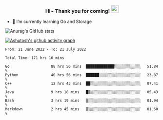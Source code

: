 <h3 align="center">
    Hi~ Thank you for coming!
    <img src="https://media.giphy.com/media/hvRJCLFzcasrR4ia7z/giphy.gif" width="25px">
</h3>

<!--
**pineapple-man/pineapple-man** is a ✨ _special_ ✨ repository because its `README.md` (this file) appears on your GitHub profile.

Here are some ideas to get you started:
- 🔭 I’m currently working on ...
- 🤔 I’m looking for help with ...
- 💬 Ask me about ...
- 📫 How to reach me: ...
- 😄 Pronouns: ...
- ⚡ Fun fact: 
- 👯 I’m looking to collaborate on kubernetes
-->
- 🌱 I’m currently learning Go and Storage


![Anurag's GitHub stats](https://github-readme-stats.vercel.app/api?username=pineapple-man&show_icons=true&theme=radical)


[![Ashutosh's github activity graph](https://activity-graph.herokuapp.com/graph?username=pineapple-man&bg_color=fffff0&color=708090&line=24292e&point=24292e&area=true&hide_border=true)](https://github.com/ashutosh00710/github-readme-activity-graph)

<!--START_SECTION:waka-->

```text
From: 21 June 2022 - To: 21 July 2022

Total Time: 171 hrs 16 mins

Go                   88 hrs 56 mins  █████████████░░░░░░░░░░░░   51.84 %
Python               40 hrs 56 mins  ██████░░░░░░░░░░░░░░░░░░░   23.87 %
C++                  12 hrs 43 mins  ██░░░░░░░░░░░░░░░░░░░░░░░   07.41 %
Java                 9 hrs 18 mins   █▒░░░░░░░░░░░░░░░░░░░░░░░   05.43 %
Bash                 3 hrs 19 mins   ▒░░░░░░░░░░░░░░░░░░░░░░░░   01.94 %
Markdown             2 hrs 45 mins   ▒░░░░░░░░░░░░░░░░░░░░░░░░   01.60 %
```

<!--END_SECTION:waka-->
